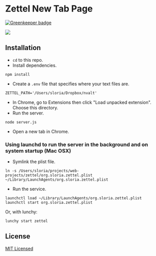 # Zettel New Tab Page

[![Greenkeeper badge](https://badges.greenkeeper.io/sloria/zettel-new-tab.svg)](https://greenkeeper.io/)


![](https://dl.dropboxusercontent.com/u/1693233/github/zettel-new-tab-dark.png)


## Installation

* `cd` to this repo.
* Install dependencies.

```
npm install
```

* Create a ``.env`` file that specifies where your text files are.

```
ZETTEL_PATH='/Users/sloria/Dropbox/nvalt'
```

* In Chrome, go to Extensions then click "Load unpacked extension". Choose this directory.
* Run the server.

```
node server.js
```

* Open a new tab in Chrome.


### Using launchd to run the server in the background and on system startup (Mac OSX)

* Symlink the plist file.


```
ln -s /Users/sloria/projects/web-projects/zettel/org.sloria.zettel.plist ~/Library/LaunchAgents/org.sloria.zettel.plist
```

* Run the service.

```
launchctl load ~/Library/LaunchAgents/org.sloria.zettel.plist
launchctl start org.sloria.zettel.plist
```

Or, with lunchy:

```
lunchy start zettel
```


## License

[MIT Licensed](https://sloria.mit-license.org/)
